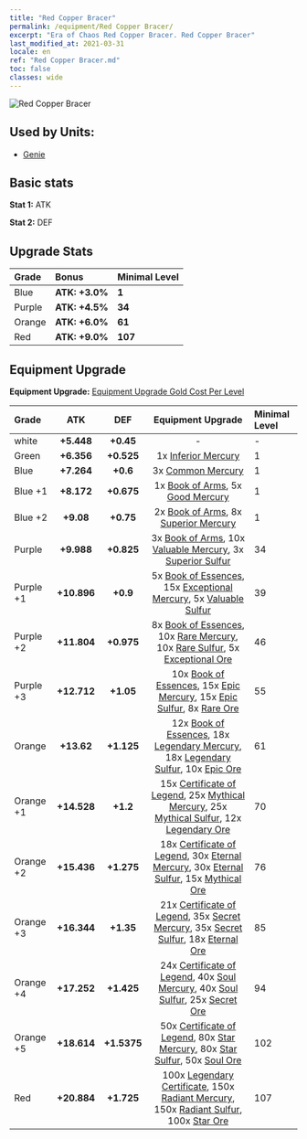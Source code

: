 ```yaml
---
title: "Red Copper Bracer"
permalink: /equipment/Red Copper Bracer/
excerpt: "Era of Chaos Red Copper Bracer. Red Copper Bracer"
last_modified_at: 2021-03-31
locale: en
ref: "Red Copper Bracer.md"
toc: false
classes: wide
---
```


  ![Red Copper Bracer](/images/e/e_6053.png)

## Used by Units:

* [Genie](/units/Genie/) 


## Basic stats
 **Stat 1:** ATK

 **Stat 2:** DEF

## Upgrade Stats

  |     Grade    |   Bonus | Minimal Level | 
  |:-------------|:--------|:--------------| 
  | Blue | **ATK: +3.0%** | **1** | 
  | Purple | **ATK: +4.5%** | **34** | 
  | Orange | **ATK: +6.0%** | **61** | 
  | Red | **ATK: +9.0%** | **107** | 


## Equipment Upgrade
 **Equipment Upgrade:** [Equipment Upgrade Gold Cost Per Level](/equipment/EquipmentUpgradeCostPerLevel/) 

  |          Grade      | ATK | DEF | Equipment Upgrade | Minimal Level |
  |:--------------------|:---------:|:---------:|:----------------:|:--------------|
  | white | **+5.448** | **+0.45** | - | - |
  | Green | **+6.356** | **+0.525** | 1x [Inferior Mercury](/Items/mat_2/) | 1 |
  | Blue | **+7.264** | **+0.6** | 3x [Common Mercury](/Items/mat_8/) | 1 |
  | Blue +1 | **+8.172** | **+0.675** | 1x [Book of Arms](/Items/mat_18/), 5x [Good Mercury](/Items/mat_14/) | 1 |
  | Blue +2 | **+9.08** | **+0.75** | 2x [Book of Arms](/Items/mat_25/), 8x [Superior Mercury](/Items/mat_21/) | 1 |
  | Purple | **+9.988** | **+0.825** | 3x [Book of Arms](/Items/mat_32/), 10x [Valuable Mercury](/Items/mat_28/), 3x [Superior Sulfur](/Items/mat_22/) | 34 |
  | Purple +1 | **+10.896** | **+0.9** | 5x [Book of Essences](/Items/mat_39/), 15x [Exceptional Mercury](/Items/mat_35/), 5x [Valuable Sulfur](/Items/mat_29/) | 39 |
  | Purple +2 | **+11.804** | **+0.975** | 8x [Book of Essences](/Items/mat_46/), 10x [Rare Mercury](/Items/mat_42/), 10x [Rare Sulfur](/Items/mat_43/), 5x [Exceptional Ore](/Items/mat_33/) | 46 |
  | Purple +3 | **+12.712** | **+1.05** | 10x [Book of Essences](/Items/mat_53/), 15x [Epic Mercury](/Items/mat_49/), 15x [Epic Sulfur](/Items/mat_50/), 8x [Rare Ore](/Items/mat_40/) | 55 |
  | Orange | **+13.62** | **+1.125** | 12x [Book of Essences](/Items/mat_60/), 18x [Legendary Mercury](/Items/mat_56/), 18x [Legendary Sulfur](/Items/mat_57/), 10x [Epic Ore](/Items/mat_47/) | 61 |
  | Orange +1 | **+14.528** | **+1.2** | 15x [Certificate of Legend](/Items/mat_67/), 25x [Mythical Mercury](/Items/mat_63/), 25x [Mythical Sulfur](/Items/mat_64/), 12x [Legendary Ore](/Items/mat_54/) | 70 |
  | Orange +2 | **+15.436** | **+1.275** | 18x [Certificate of Legend](/Items/mat_74/), 30x [Eternal Mercury](/Items/mat_70/), 30x [Eternal Sulfur](/Items/mat_71/), 15x [Mythical Ore](/Items/mat_61/) | 76 |
  | Orange +3 | **+16.344** | **+1.35** | 21x [Certificate of Legend](/Items/mat_81/), 35x [Secret Mercury](/Items/mat_77/), 35x [Secret Sulfur](/Items/mat_78/), 18x [Eternal Ore](/Items/mat_68/) | 85 |
  | Orange +4 | **+17.252** | **+1.425** | 24x [Certificate of Legend](/Items/mat_88/), 40x [Soul Mercury](/Items/mat_84/), 40x [Soul Sulfur](/Items/mat_85/), 25x [Secret Ore](/Items/mat_75/) | 94 |
  | Orange +5 | **+18.614** | **+1.5375** | 50x [Certificate of Legend](/Items/mat_95/), 80x [Star Mercury](/Items/mat_91/), 80x [Star Sulfur](/Items/mat_92/), 50x [Soul Ore](/Items/mat_82/) | 102 |
  | Red | **+20.884** | **+1.725** | 100x [Legendary Certificate](/Items/mat_102/), 150x [Radiant Mercury](/Items/mat_98/), 150x [Radiant Sulfur](/Items/mat_99/), 100x [Star Ore](/Items/mat_89/) | 107 |

